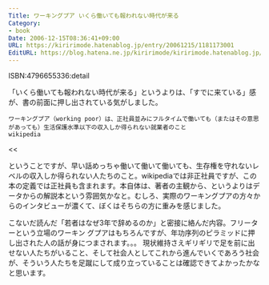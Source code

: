 ```yaml
---
Title: ワーキングプア いくら働いても報われない時代が来る
Category:
- book
Date: 2006-12-15T08:36:41+09:00
URL: https://kiririmode.hatenablog.jp/entry/20061215/1181173001
EditURL: https://blog.hatena.ne.jp/kiririmode/kiririmode.hatenablog.jp/atom/entry/8454420450078217821
---
```



ISBN:4796655336:detail

「いくら働いても報われない時代が来る」というよりは、「すでに来ている」感が、書の前面に押し出されている気がしました。
>>
    ワーキングプア（working poor）は、正社員並みにフルタイムで働いても（またはその意思があっても）生活保護水準以下の収入しか得られない就業者のこと
    wikipedia
<<

ということですが、早い話めっちゃ働いて働いて働いても、生存権を守れないレベルの収入しか得られない人たちのこと。wikipediaでは非正社員ですが、この本の定義では正社員も含まれます。本自体は、著者の主観から、というよりはデータからの解説本という雰囲気かなと。むしろ、実際のワーキングプアの方々からのインタビューが濃くて、ぼくはそちらの方に重みを感じました。


こないだ読んだ「若者はなぜ3年で辞めるのか」と密接に絡んだ内容。フリーターという立場のワーキン
グプアはもちろんですが、年功序列のピラミッドに押し出された人の話が身につまされます。。。
現状維持さえギリギリで足を前に出せない人たちがいること、そして社会人としてこれから進んでいくであろう社会が、そういう人たちを足蹴にして成り立っていることは確認できてよかったかなと思います。
